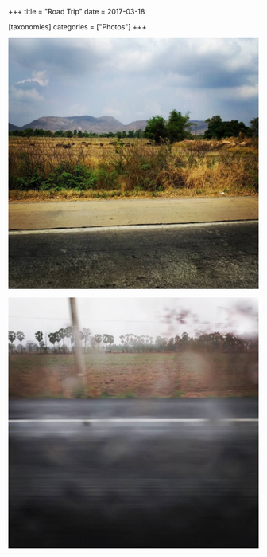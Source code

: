 +++
title = "Road Trip"
date = 2017-03-18

[taxonomies]
categories = ["Photos"]
+++

![Road Trip](road-trip.jpeg)

<!-- more -->

![Road Trip in Rain](road-trip-in-rain.jpeg)
